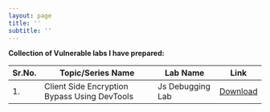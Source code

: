 ```yaml
---
layout: page
title: ''
subtitle: ''
---
```


**Collection of Vulnerable labs I have prepared:**

|Sr.No.|Topic/Series Name|Lab Name|Link| 
|------|------------------|-------|----|
|1.|Client Side Encryption Bypass Using DevTools|Js Debugging Lab|[Download](https://hub.docker.com/r/bhattsameer/jsdebugginglab)|
